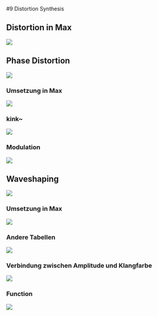 #9 Distortion Synthesis 

## Distortion in Max

![](K9/DIST.png)

## Phase Distortion

![](K9/phase_distortion.png)

### Umsetzung in Max
![](K9/PD1.png)

### kink~
![](K9/PD2.png)

### Modulation

![](K9/PD3.png)

## Waveshaping

![](K9/waveshaping.png)

### Umsetzung in Max

![](K9/WS1.png)

### Andere Tabellen

![](K9/WS2.png)

### Verbindung zwischen Amplitude und Klangfarbe

![](K9/WS3.png)

### Function

![](K9/WS4.png)
